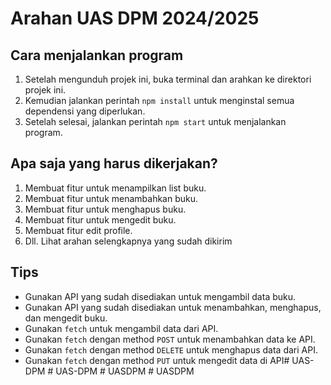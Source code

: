 # Arahan UAS DPM 2024/2025

## Cara menjalankan program
1. Setelah mengunduh projek ini, buka terminal dan arahkan ke direktori projek ini.
2. Kemudian jalankan perintah `npm install` untuk menginstal semua dependensi yang diperlukan.
3. Setelah selesai, jalankan perintah `npm start` untuk menjalankan program.

## Apa saja yang harus dikerjakan?
1. Membuat fitur untuk menampilkan list buku.
2. Membuat fitur untuk menambahkan buku.
3. Membuat fitur untuk menghapus buku.
4. Membuat fitur untuk mengedit buku.
5. Membuat fitur edit profile.
6. Dll. Lihat arahan selengkapnya yang sudah dikirim

## Tips
- Gunakan API yang sudah disediakan untuk mengambil data buku.
- Gunakan API yang sudah disediakan untuk menambahkan, menghapus, dan mengedit buku.
- Gunakan `fetch` untuk mengambil data dari API.
- Gunakan `fetch` dengan method `POST` untuk menambahkan data ke API.
- Gunakan `fetch` dengan method `DELETE` untuk menghapus data dari API.
- Gunakan `fetch` dengan method `PUT` untuk mengedit data di API#   U A S - D P M  
 #   U A S - D P M  
 #   U A S D P M  
 #   U A S D P M  
 